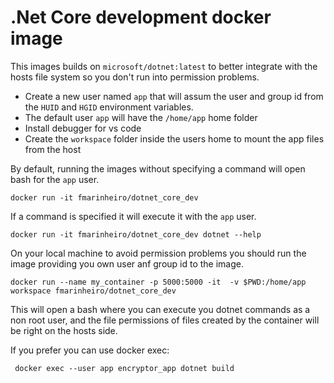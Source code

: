 # .Net Core development docker image 

This images builds on `microsoft/dotnet:latest` to better integrate with the hosts file system so you don't run into permission problems.


- Create a new user named `app` that will assum the user and group id from the `HUID` and `HGID` environment variables.
- The default user `app` will have the `/home/app` home folder
- Install debugger for vs code
- Create the `workspace` folder inside the users home to mount the app files from the host 

By default, running the images without specifying a command will open bash for the `app` user. 

```
docker run -it fmarinheiro/dotnet_core_dev
```

If a command is specified it will execute it with the `app` user.

```
docker run -it fmarinheiro/dotnet_core_dev dotnet --help
```

On your local machine to avoid permission problems you should run the image providing you own user anf group id to the image.

```
docker run --name my_container -p 5000:5000 -it  -v $PWD:/home/app workspace fmarinheiro/dotnet_core_dev
```

This will open a bash where you can execute you dotnet commands as a non root user, and the file permissions of files created by the container will be right on the hosts side. 

If you prefer you can use docker exec:

```
 docker exec --user app encryptor_app dotnet build
```

